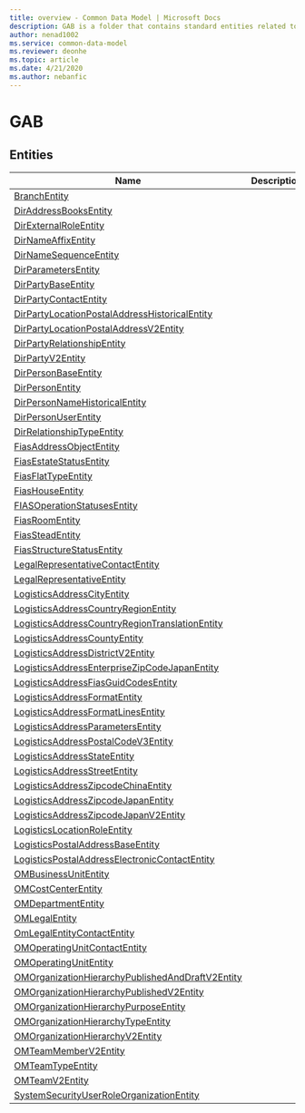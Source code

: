 ```yaml
---
title: overview - Common Data Model | Microsoft Docs
description: GAB is a folder that contains standard entities related to the Common Data Model.
author: nenad1002
ms.service: common-data-model
ms.reviewer: deonhe
ms.topic: article
ms.date: 4/21/2020
ms.author: nebanfic
---
```


# GAB


## Entities

|Name|Description|
|---|---|
|[BranchEntity](BranchEntity.md)||
|[DirAddressBooksEntity](DirAddressBooksEntity.md)||
|[DirExternalRoleEntity](DirExternalRoleEntity.md)||
|[DirNameAffixEntity](DirNameAffixEntity.md)||
|[DirNameSequenceEntity](DirNameSequenceEntity.md)||
|[DirParametersEntity](DirParametersEntity.md)||
|[DirPartyBaseEntity](DirPartyBaseEntity.md)||
|[DirPartyContactEntity](DirPartyContactEntity.md)||
|[DirPartyLocationPostalAddressHistoricalEntity](DirPartyLocationPostalAddressHistoricalEntity.md)||
|[DirPartyLocationPostalAddressV2Entity](DirPartyLocationPostalAddressV2Entity.md)||
|[DirPartyRelationshipEntity](DirPartyRelationshipEntity.md)||
|[DirPartyV2Entity](DirPartyV2Entity.md)||
|[DirPersonBaseEntity](DirPersonBaseEntity.md)||
|[DirPersonEntity](DirPersonEntity.md)||
|[DirPersonNameHistoricalEntity](DirPersonNameHistoricalEntity.md)||
|[DirPersonUserEntity](DirPersonUserEntity.md)||
|[DirRelationshipTypeEntity](DirRelationshipTypeEntity.md)||
|[FiasAddressObjectEntity](FiasAddressObjectEntity.md)||
|[FiasEstateStatusEntity](FiasEstateStatusEntity.md)||
|[FiasFlatTypeEntity](FiasFlatTypeEntity.md)||
|[FiasHouseEntity](FiasHouseEntity.md)||
|[FIASOperationStatusesEntity](FIASOperationStatusesEntity.md)||
|[FiasRoomEntity](FiasRoomEntity.md)||
|[FiasSteadEntity](FiasSteadEntity.md)||
|[FiasStructureStatusEntity](FiasStructureStatusEntity.md)||
|[LegalRepresentativeContactEntity](LegalRepresentativeContactEntity.md)||
|[LegalRepresentativeEntity](LegalRepresentativeEntity.md)||
|[LogisticsAddressCityEntity](LogisticsAddressCityEntity.md)||
|[LogisticsAddressCountryRegionEntity](LogisticsAddressCountryRegionEntity.md)||
|[LogisticsAddressCountryRegionTranslationEntity](LogisticsAddressCountryRegionTranslationEntity.md)||
|[LogisticsAddressCountyEntity](LogisticsAddressCountyEntity.md)||
|[LogisticsAddressDistrictV2Entity](LogisticsAddressDistrictV2Entity.md)||
|[LogisticsAddressEnterpriseZipCodeJapanEntity](LogisticsAddressEnterpriseZipCodeJapanEntity.md)||
|[LogisticsAddressFiasGuidCodesEntity](LogisticsAddressFiasGuidCodesEntity.md)||
|[LogisticsAddressFormatEntity](LogisticsAddressFormatEntity.md)||
|[LogisticsAddressFormatLinesEntity](LogisticsAddressFormatLinesEntity.md)||
|[LogisticsAddressParametersEntity](LogisticsAddressParametersEntity.md)||
|[LogisticsAddressPostalCodeV3Entity](LogisticsAddressPostalCodeV3Entity.md)||
|[LogisticsAddressStateEntity](LogisticsAddressStateEntity.md)||
|[LogisticsAddressStreetEntity](LogisticsAddressStreetEntity.md)||
|[LogisticsAddressZipcodeChinaEntity](LogisticsAddressZipcodeChinaEntity.md)||
|[LogisticsAddressZipcodeJapanEntity](LogisticsAddressZipcodeJapanEntity.md)||
|[LogisticsAddressZipcodeJapanV2Entity](LogisticsAddressZipcodeJapanV2Entity.md)||
|[LogisticsLocationRoleEntity](LogisticsLocationRoleEntity.md)||
|[LogisticsPostalAddressBaseEntity](LogisticsPostalAddressBaseEntity.md)||
|[LogisticsPostalAddressElectronicContactEntity](LogisticsPostalAddressElectronicContactEntity.md)||
|[OMBusinessUnitEntity](OMBusinessUnitEntity.md)||
|[OMCostCenterEntity](OMCostCenterEntity.md)||
|[OMDepartmentEntity](OMDepartmentEntity.md)||
|[OMLegalEntity](OMLegalEntity.md)||
|[OmLegalEntityContactEntity](OmLegalEntityContactEntity.md)||
|[OMOperatingUnitContactEntity](OMOperatingUnitContactEntity.md)||
|[OMOperatingUnitEntity](OMOperatingUnitEntity.md)||
|[OMOrganizationHierarchyPublishedAndDraftV2Entity](OMOrganizationHierarchyPublishedAndDraftV2Entity.md)||
|[OMOrganizationHierarchyPublishedV2Entity](OMOrganizationHierarchyPublishedV2Entity.md)||
|[OMOrganizationHierarchyPurposeEntity](OMOrganizationHierarchyPurposeEntity.md)||
|[OMOrganizationHierarchyTypeEntity](OMOrganizationHierarchyTypeEntity.md)||
|[OMOrganizationHierarchyV2Entity](OMOrganizationHierarchyV2Entity.md)||
|[OMTeamMemberV2Entity](OMTeamMemberV2Entity.md)||
|[OMTeamTypeEntity](OMTeamTypeEntity.md)||
|[OMTeamV2Entity](OMTeamV2Entity.md)||
|[SystemSecurityUserRoleOrganizationEntity](SystemSecurityUserRoleOrganizationEntity.md)||

